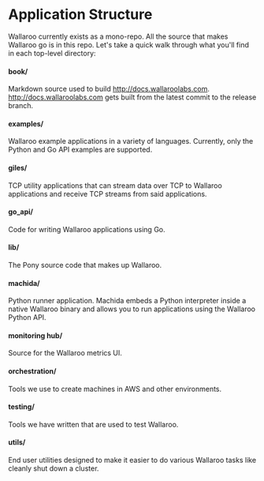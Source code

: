 # Application Structure

Wallaroo currently exists as a mono-repo. All the source that makes Wallaroo go is in this repo. Let's take a quick walk through what you'll find in each top-level directory:

#### book/
Markdown source used to build http://docs.wallaroolabs.com. http://docs.wallaroolabs.com gets built from the latest commit to the release branch.

#### examples/

Wallaroo example applications in a variety of languages. Currently, only the Python and Go API examples are supported.

#### giles/

TCP utility applications that can stream data over TCP to Wallaroo applications and receive TCP streams from said applications.

#### go_api/

Code for writing Wallaroo applications using Go.

#### lib/

The Pony source code that makes up Wallaroo.

#### machida/

Python runner application. Machida embeds a Python interpreter inside a native Wallaroo binary and allows you to run applications using the Wallaroo Python API.

#### monitoring hub/

Source for the Wallaroo metrics UI.

#### orchestration/

Tools we use to create machines in AWS and other environments.

#### testing/

Tools we have written that are used to test Wallaroo.

#### utils/

End user utilities designed to make it easier to do various Wallaroo tasks like cleanly shut down a cluster.
